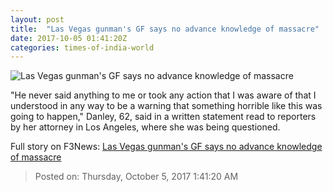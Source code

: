 ```yaml
---
layout: post
title:  "Las Vegas gunman's GF says no advance knowledge of massacre"
date: 2017-10-05 01:41:20Z
categories: times-of-india-world
---
```


![Las Vegas gunman's GF says no advance knowledge of massacre](https://static.toiimg.com/photo/msid-60948420/60948420.jpg?275286)

"He never said anything to me or took any action that I was aware of that I understood in any way to be a warning that something horrible like this was going to happen," Danley, 62, said in a written statement read to reporters by her attorney in Los Angeles, where she was being questioned.


Full story on F3News: [Las Vegas gunman's GF says no advance knowledge of massacre](http://www.f3nws.com/n/cQM3gC)

> Posted on: Thursday, October 5, 2017 1:41:20 AM
